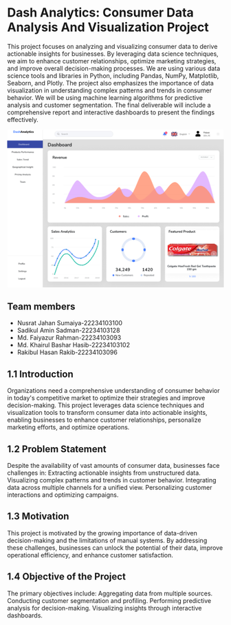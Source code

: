 # Dash Analytics: Consumer Data Analysis And Visualization Project

This project focuses on analyzing and visualizing consumer data to derive actionable insights for businesses. By leveraging data science techniques, we aim to enhance customer relationships, optimize marketing strategies, and improve overall decision-making processes. We are using various data science tools and libraries in Python, including Pandas, NumPy, Matplotlib, Seaborn, and Plotly. The project also emphasizes the importance of data visualization in understanding complex patterns and trends in consumer behavior. We will be using machine learning algorithms for predictive analysis and customer segmentation. The final deliverable will include a comprehensive report and interactive dashboards to present the findings effectively.

![Dashboard of Dash Analytics](assets/image.png)

## Team members

* Nusrat Jahan Sumaiya-22234103100
* Sadikul Amin Sadman-22234103128
* Md. Faiyazur Rahman-22234103093
* Md. Khairul Bashar Hasib-22234103102
* Rakibul Hasan Rakib-22234103096

## 1.1 Introduction

Organizations need a comprehensive understanding of consumer behavior in today's competitive market to optimize their strategies and improve decision-making. This project leverages data science techniques and visualization tools to transform consumer data into actionable insights, enabling businesses to enhance customer relationships, personalize marketing efforts, and optimize operations.

## 1.2 Problem Statement

Despite the availability of vast amounts of consumer data, businesses face challenges in:
Extracting actionable insights from unstructured data.
Visualizing complex patterns and trends in customer behavior.
Integrating data across multiple channels for a unified view.
Personalizing customer interactions and optimizing campaigns.

## 1.3 Motivation

This project is motivated by the growing importance of data-driven decision-making and the limitations of manual systems. By addressing these challenges, businesses can unlock the potential of their data, improve operational efficiency, and enhance customer satisfaction.

## 1.4 Objective of the Project

The primary objectives include:
Aggregating data from multiple sources.
Conducting customer segmentation and profiling.
Performing predictive analysis for decision-making.
Visualizing insights through interactive dashboards.
